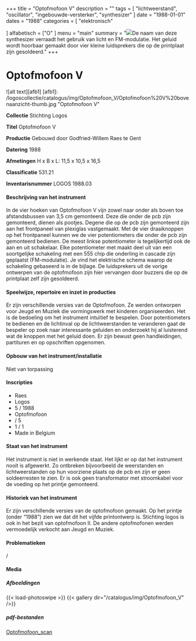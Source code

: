 ﻿+++
title = "Optofmofoon V"
description = ""
tags = [ "lichtweerstand", "oscillator", "ingebouwde-versterker", "synthesizer"
]
date = "1988-01-01"
dates = "1988"
categories = [ "elektronisch"

]
alfabetisch = ["O"
]
menu = "main"
summary = "<a href='/logoscollectie/catalogus/1988/optofmofoon5'><img src='/logoscollectie/catalogus/img/Optofmofoon_V/Optofmofoon%20V%20bovenaanzicht-thumb.jpg'></a>De naam van deze synthesizer verraadt het gebruik van licht en FM-modulatie. Het geluid wordt hoorbaar gemaakt door vier kleine luidsprekers die op de printplaat zijn gesoldeerd."
+++


# Optofmofoon V

![alt text][afb1]
[afb1]: /logoscollectie/catalogus/img/Optofmofoon_V/Optofmofoon%20V%20bovenaanzicht-thumb.jpg "Optofmofoon V"

**Collectie** 
Stichting Logos

**Titel**
Optofmofoon V

**Productie**
Gebouwd door Godfried-Willem Raes te Gent

**Datering**
1988 

**Afmetingen**
H x B x L: 11,5 x 10,5 x 16,5

**Classificatie**
531.21

**Inventarisnummer**
LOGOS 1988.03

#### Beschrijving van het instrument
In de vier hoeken van Optofmofoon V vijn zowel naar onder als boven toe afstandsbussen van 3,5 cm gemonteerd. Deze die onder de pcb zijn gemonteerd, dienen als pootjes. Degene die op de pcb zijn gemonteerd zijn aan het frontpaneel van plexiglas vastgemaakt. Met de vier draaiknoppen op het frontpaneel kunnen we de vier potentiometers die onder de pcb zijn gemonteerd bedienen. De meest linkse potentiometer is tegelijkertijd ook de aan en uit schakelaar. Elke potentiometer met maakt deel uit van een soortgelijke schakeling met een 555 chip die onderling in cascade zijn geplaatst (FM-modulatie). Je vind het elektrische schema waarop de schakeling gebaseerd is in de bijlage. De luidsprekers uit de vorige ontwerpen van de optofmofoon zijn hier vervangen door buzzers die op de printplaat zelf zijn gesoldeerd. 

#### Speelwijze, repertoire en inzet in producties
Er zijn verschillende versies van de Optofmofoon. Ze werden ontworpen voor Jeugd en Muziek die vormingswerk met kinderen organiseerden. Het is de bedoeling om het instrument intuïtief te bespelen. Door potentiometers te bedienen en de lichtinval op de lichtweerstanden te veranderen gaat de bespeler op zoek naar interessante geluiden en onderzoekt hij al luisterend wat de knoppen met het geluid doen. Er zijn bewust geen handleidingen, partituren en op opschriften opgenomen.

#### Opbouw van het instrument/installatie
Niet van torpassing

#### Inscripties
- Raes 
- Logos 
- 5 / 1988
- Optofmofoon
- / 5
- 1 / 1
- Made in Belgium

#### Staat van het instrument
Het instrument is niet in werkende staat. Het lijkt er op dat het instrument nooit is afgewerkt. Zo ontbreken bijvoorbeeld de weerstanden en lichtweerstanden op hun voorziene plaats op de pcb en zijn er geen soldeerresten te zien. Er is ook geen transformator met stroomkabel voor de voeding op het printje gemonteerd. 

#### Historiek van het instrument
Er zijn verschillende versies van de optofmofoon gemaakt. Op het printje (onder “1988”) zien we dat dit het vijfde printontwerp is. Stichting logos is ook in het bezit van optofmofoon II. De andere optofmofonen werden vermoedelijk verkocht aan Jeugd en Muziek. 

#### Problematieken
/


#### Media
##### Afbeeldingen
{{< load-photoswipe >}}
{{< gallery dir="/catalogus/img/Optofmofoon_V" />}}

##### pdf-bestanden
[Optofmofoon_scan](/logoscollectie/catalogus/pdf/Optofmofoon_V/Optofmofoon_scan.pdf)
